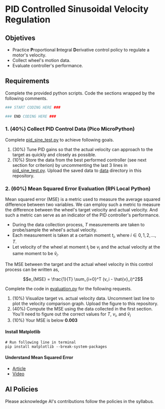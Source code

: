 # PID Controlled Sinusoidal Velocity Regulation 

## Objetives
- Practice **P**roportional **I**ntegral **D**erivative control policy to regulate a motor's velocity.
- Collect wheel's motion data.
- Evaluate controller's performance.

## Requirements
Complete the provided python scripts.
Code the sections wrapped by the following comments.
```python
### START CODING HERE ###

### END CODING HERE ###
```

### 1. (40%) Collect PID Control Data (Pico MicroPython)
Complete [pid_sine_test.py](pid_sine_test.py) to achieve following goals.
1. (30%) Tune PID gains so that the actual velocity can approach to the target as quickly and closely as possible.
2. (10%) Store the data from the best performed controller (see next section for criterion) by uncommenting the last 3 lines in [pid_sine_test.py](pid_sine_test.py).
Upload the saved data to [data](/data/) directory in this repository.


### 2. (60%) Mean Squared Error Evaluation (RPi Local Python) 
Mean squared error (MSE) is a metric used to measure the average squared difference between two variables.
We can employ such a metric to measure the difference between the wheel's target velocity and actual velocity.
And such a metric can serve as an indicator of the PID controller's performance.

- During the data collection process, $T$ measurements are taken to probe/sample the wheel's actual velocity.
- Each measurement is taken at a certain moment $t_i$, where $i \in {0, 1, 2, \dots, T}$.
- Let velocity of the wheel at moment $t_i$ be $v_i$ and the actual velocity at the same moment to be $\hat{v}_i$.

The MSE between the target and the actual wheel velocity in this control process can be written as,

$$e_{MSE} = \frac{1}{T} \sum_{i=0}^T (v_i - \hat{v}_i)^2$$

Complete the code in [evaluation.py](evaluation.py) for the following requests.
1. (10%) Visualize target vs. actual velocity data. Uncomment last line to plot the velocity comparison graph. Upload the figure to this repository.
2. (40%) Compute the MSE using the data collected in the first section. You'll need to figure out the correct values for $T$, $v_i$, and $\hat{v}_i$
3. (10%) Your MSE is below **0.003**

#### Install Matplotlib

```console
# Run following line in terminal
pip install matplotlib --break-system-packages
```

#### Understand Mean Squared Error
- [Article](https://www.geeksforgeeks.org/mean-squared-error/)
- [Video](https://youtu.be/beIgcdf0YDE?si=HzSU4BpFaquhJd5t)

## AI Policies
Please acknowledge AI's contributions follow the policies in the syllabus.
